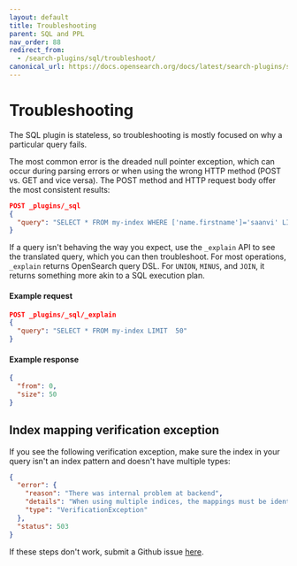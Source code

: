 ```yaml
---
layout: default
title: Troubleshooting
parent: SQL and PPL
nav_order: 88
redirect_from:
  - /search-plugins/sql/troubleshoot/
canonical_url: https://docs.opensearch.org/docs/latest/search-plugins/sql/troubleshoot/
---
```


# Troubleshooting

The SQL plugin is stateless, so troubleshooting is mostly focused on why a particular query fails.

The most common error is the dreaded null pointer exception, which can occur during parsing errors or when using the wrong HTTP method (POST vs. GET and vice versa). The POST method and HTTP request body offer the most consistent results:

```json
POST _plugins/_sql
{
  "query": "SELECT * FROM my-index WHERE ['name.firstname']='saanvi' LIMIT 5"
}
```

If a query isn't behaving the way you expect, use the `_explain` API to see the translated query, which you can then troubleshoot. For most operations, `_explain` returns OpenSearch query DSL. For `UNION`, `MINUS`, and `JOIN`, it returns something more akin to a SQL execution plan.

#### Example request

```json
POST _plugins/_sql/_explain
{
  "query": "SELECT * FROM my-index LIMIT  50"
}
```


#### Example response

```json
{
  "from": 0,
  "size": 50
}
```

## Index mapping verification exception

If you see the following verification exception, make sure the index in your query isn't an index pattern and doesn't have multiple types:

```json
{
  "error": {
    "reason": "There was internal problem at backend",
    "details": "When using multiple indices, the mappings must be identical.",
    "type": "VerificationException"
  },
  "status": 503
}
```

If these steps don't work, submit a Github issue [here](https://github.com/opensearch-project/sql/issues).

